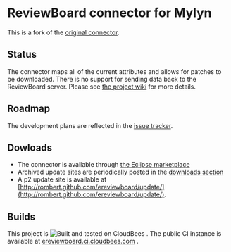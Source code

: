 ReviewBoard connector for Mylyn
===============================

This is a fork of the [original connector](http://github.com/mknittig/ereviewboard).

Status
------

The connector maps all of the current attributes and allows for patches to be downloaded.
There is no support for sending data back to the ReviewBoard server. Please see
[the project wiki](ereviewboard/wiki) for more details.

Roadmap
-------

The development plans are reflected in the [issue tracker](ereviewboard/issues).

Dowloads
--------

* The connector is available through [the Eclipse marketplace](http://marketplace.eclipse.org/content/ereviewboard)
* Archived update sites are periodically posted in the [downloads section](ereviewboard/archives/master)
* A p2 update site is available at [http://rombert.github.com/ereviewboard/update/](http://rombert.github.com/ereviewboard/update/).

Builds
----------

This project is ![Built and tested on CloudBees](http://static-www.cloudbees.com/images/badges/CBbadge_builton_125.png) . The public CI instance is available at [ereviewboard.ci.cloudbees.com](https://ereviewboard.ci.cloudbees.com/) .
